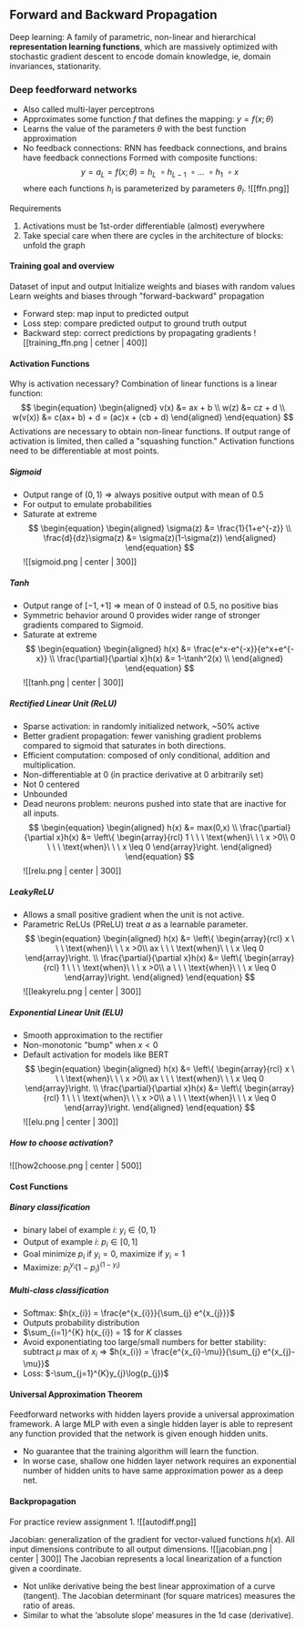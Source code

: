 ## Forward and Backward Propagation

Deep learning: A family of parametric, non-linear and hierarchical **representation learning functions**, which are massively optimized with stochastic gradient descent to encode domain knowledge, ie, domain invariances, stationarity.

### Deep feedforward networks
- Also called multi-layer perceptrons
- Approximates some function $f$ that defines the mapping: $y = f(x; \theta)$
- Learns the value of the parameters $\theta$ with the best function approximation
- No feedback connections: RNN has feedback connections, and brains have feedback connections
Formed with composite functions:
$$
y = a_{L} = f(x;\theta) = h_{L} \ \circ h_{L-1} \ \circ \dots \ \circ h_{1} \ \circ x
$$
where each functions $h_{l}$ is parameterized by parameters $\theta_{l}$.
![[ffn.png]]

Requirements
1. Activations must be 1st-order differentiable (almost) everywhere
2. Take special care when there are cycles in the architecture of blocks: unfold the graph

#### Training goal and overview
Dataset of input and output
Initialize weights and biases with random values
Learn weights and biases through "forward-backward" propagation
- Forward step: map input to predicted output
- Loss step: compare predicted output to ground truth output
- Backward step: correct predictions by propagating gradients
![[training_ffn.png | cetner | 400]]

#### Activation Functions
Why is activation necessary?
Combination of linear functions is a linear function:
$$
\begin{equation}
\begin{aligned}
v(x) &= ax + b \\
w(z) &= cz + d \\
w(v(x))  &= c(ax+ b) + d = (ac)x + (cb + d)
\end{aligned}
\end{equation}
$$
Activations are necessary to obtain non-linear functions.
If output range of activation is limited, then called a "squashing function."
Activation functions need to be differentiable at most points.

##### Sigmoid
- Output range of $(0,1)$ $\Rightarrow$ always positive output with mean of $0.5$
- For output to emulate probabilities
- Saturate at extreme
$$
\begin{equation}
\begin{aligned}
\sigma(z) &= \frac{1}{1+e^{-z}} \\
\frac{d}{dz}\sigma(z) &= \sigma(z)(1-\sigma(z))
\end{aligned}
\end{equation}
$$
![[sigmoid.png | center | 300]]
##### Tanh
- Output range of $[-1, + 1]$ $\Rightarrow$ mean of 0 instead of 0.5, no positive bias
- Symmetric behavior around 0 provides wider range of stronger gradients compared to Sigmoid.
- Saturate at extreme
$$
\begin{equation}
\begin{aligned}
h(x) &= \frac{e^x-e^{-x}}{e^x+e^{-x}} \\
\frac{\partial}{\partial x}h(x) &= 1-\tanh^2(x) \\
\end{aligned}
\end{equation}
$$
![[tanh.png | center | 300]]
##### Rectified Linear Unit (ReLU)
- Sparse activation: in randomly initialized network, ~50% active
- Better gradient propagation: fewer vanishing gradient problems compared to sigmoid that saturates in both directions.
- Efficient computation: composed of only conditional, addition and multiplication.
- Non-differentiable at 0 (in practice derivative at 0 arbitrarily set)
- Not 0 centered
- Unbounded
- Dead neurons problem: neurons pushed into state that are inactive for all inputs.
$$
\begin{equation}
\begin{aligned}
h(x) &= max(0,x) \\
\frac{\partial}{\partial x}h(x) &=
\left\{ \begin{array}{rcl}
1 \ \ \ \text{when}\ \ \  x >0\\
0 \ \ \ \text{when}\ \ \  x \leq 0
\end{array}\right.
\end{aligned}
\end{equation}
$$
![[relu.png | center | 300]]
##### LeakyReLU
- Allows a small positive gradient when the unit is not active.
- Parametric ReLUs (PReLU) treat $a$ as a learnable parameter.
$$
\begin{equation}
\begin{aligned}
h(x) &=  
\left\{ \begin{array}{rcl}
x \ \ \ \text{when}\ \ \  x >0\\
ax \ \ \ \text{when}\ \ \  x \leq 0
\end{array}\right.  \\
\frac{\partial}{\partial x}h(x) &=
\left\{ \begin{array}{rcl}
1 \ \ \ \text{when}\ \ \  x >0\\
a \ \ \ \text{when}\ \ \  x \leq 0
\end{array}\right.
\end{aligned}
\end{equation}
$$
![[leakyrelu.png | center | 300]]
##### Exponential Linear Unit (ELU)
- Smooth approximation to the rectifier
- Non-monotonic "bump" when $x<0$
- Default activation for models like BERT
$$
\begin{equation}
\begin{aligned}
h(x) &=  
\left\{ \begin{array}{rcl}
x \ \ \ \text{when}\ \ \  x >0\\
ax \ \ \ \text{when}\ \ \  x \leq 0
\end{array}\right.  \\
\frac{\partial}{\partial x}h(x) &=
\left\{ \begin{array}{rcl}
1 \ \ \ \text{when}\ \ \  x >0\\
a \ \ \ \text{when}\ \ \  x \leq 0
\end{array}\right.
\end{aligned}
\end{equation}
$$
![[elu.png | center | 300]]

##### How to choose activation?
![[how2choose.png | center |  500]]
#### Cost Functions
##### Binary classification
- binary label of example $i$: $y_{i} \in \{0,1\}$
- Output of example $i$: $p_{i} \in [0,1]$
- Goal minimize $p_{i}$ if $y_{i}=0$, maximize if $y_{i}=1$
- Maximize: $p_{i}^{y_{i}}(1-p_{i})^{(1-y_{i})}$

##### Multi-class classification
- Softmax: $h(x_{i}) = \frac{e^{x_{i}}}{\sum_{j} e^{x_{j}}}$
- Outputs probability distribution
- $\sum_{i=1}^{K} h(x_{i}) = 1$ for $K$ classes
- Avoid exponentiating too large/small numbers for better stability: subtract $\mu$ max of $x_{i}$ $\Rightarrow$  $h(x_{i}) = \frac{e^{x_{i}-\mu}}{\sum_{j} e^{x_{j}-\mu}}$
- Loss: $-\sum_{j=1}^{K}y_{j}\log(p_{j})$

#### Universal Approximation Theorem
Feedforward networks with hidden layers provide a universal approximation framework.
A large MLP with even a single hidden layer is able to represent any function provided
that the network is given enough hidden units.
- No guarantee that the training algorithm will learn the function.
- In worse case, shallow one hidden layer network requires an exponential number of hidden units to have same approximation power as a deep net.

#### Backpropagation
For practice review assignment 1.
![[autodiff.png]]

Jacobian: generalization of the gradient for vector-valued functions $h(x)$. All input dimensions contribute to all output dimensions.
![[jacobian.png | center | 300]]
The Jacobian represents a local linearization of a function given a coordinate.
- Not unlike derivative being the best linear approximation of a curve (tangent).
The Jacobian determinant (for square matrices) measures the ratio of areas.
- Similar to what the ‘absolute slope’ measures in the 1d case (derivative).




